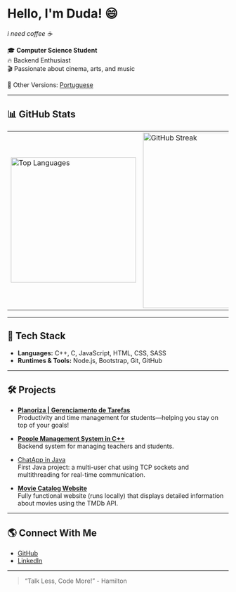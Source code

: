 <!-- English Version -->
# Hello, I'm Duda! 😄

<i>i need coffee ☕</i>

🎓 **Computer Science Student**  
🔥 Backend Enthusiast  
🎬 Passionate about cinema, arts, and music

📄 Other Versions: [Portuguese](README_pt.md)

---

## 📊 GitHub Stats

<table>
  <tr>
    <td>
      <img src="https://github-readme-stats.vercel.app/api/top-langs/?username=maria-brito15&layout=compact&theme=radical" alt="Top Languages" width="285px" />
    </td>
    <td>
      <img src="https://github-readme-streak-stats.herokuapp.com/?user=maria-brito15&theme=radical" alt="GitHub Streak" width="400px" />
    </td>
  </tr>
</table>

---

## 🚀 Tech Stack

- **Languages:** C++, C, JavaScript, HTML, CSS, SASS
- **Runtimes & Tools:** Node.js, Bootstrap, Git, GitHub

---

## 🛠️ Projects

- [**Planoriza | Gerenciamento de Tarefas**](https://www.linkedin.com/feed/update/urn:li:activity:7342233271881113600/)  
  Productivity and time management for students—helping you stay on top of your goals!

- [**People Management System in C++**](https://github.com/maria-brito15/sistema-gerenciamento-pessoas-cpp)  
  Backend system for managing teachers and students.

- [ChatApp in Java](https://github.com/maria-brito15/chatApp_java)  
  First Java project: a multi-user chat using TCP sockets and multithreading for real-time communication.

- [**Movie Catalog Website**](https://github.com/maria-brito15/catalogo-filmes)  
  Fully functional website (runs locally) that displays detailed information about movies using the TMDb API.

---

## 🌎 Connect With Me

- [GitHub](https://github.com/maria-brito15)
- [LinkedIn](https://www.linkedin.com/in/maria-eduarda-brito-a18064358/)

---

> “Talk Less, Code More!” - Hamilton
